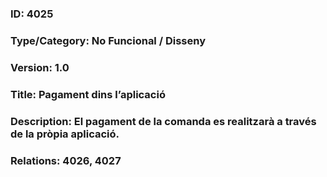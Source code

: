 ### ID: 4025
### Type/Category: No Funcional / Disseny
### Version: 1.0
### Title: Pagament dins l’aplicació
### Description: El pagament de la comanda es realitzarà a través de la pròpia aplicació.
### Relations: 4026, 4027
